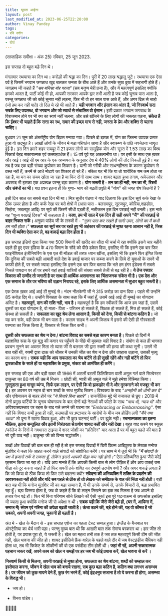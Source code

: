 ```yaml
---
title: घूमता आईना
layout: post
last_modified_at: 2023-06-25T22:20:00
author: Vinay Pandey
tags:
- रवि दर्शन
categories:
- दीर्घ
---
```

(साप्ताहिक समीक्षा - अंक 25)
रविवार, 25 जून 2023.

इस सप्ताह दो बहुत बड़े दिन थे। 

मंगलवार रथयात्रा का दिन था। करोड़ों की श्रद्धा का दिन। पुरी में 20 लाख श्रद्धालु जुटे। रथयात्रा एक ऐसा पर्व है जिसमें भगवान जगन्नाथ खुद चलकर जनता के बीच आते हैं और उनके सुख दुख में सहभागी होते हैं।जगन्नाथ जी कहते हैं *"सब मनिसा मोर परजा"* (सब मनुष्य मेरी प्रजा है), और ये महत्वपूर्ण इसलिए क्योंकि हमको आदत है, पार्टी कोई भी हो, आपकी सरकार आपके द्वार तभी आती है जब कोई चुनाव पास आता है, परन्तु जगन्नाथ जी को कोई चुनाव नही लड़ना, फिर भी वो हर साल पास आते हैं, और अगर दिल से चाहो (जो हम कर नही पाते) तो दिल मे रहे भी आते हैं। **यही भगवान और इंसान का अंतर है, जो निस्वार्थ सदा सबके लिए उपलब्ध, वो भगवान और जो स्वार्थ से संचालित वो इंसान।**  इसी प्रकार भगवान जगन्नाथ के विराजमान होने पर भी रथ का स्वयं नहीं चलना, और उसे खींचने के लिए लोगों की जरूरत पड़ना, **संकेत है कि ईश्वर भी चाहते हैं कि सत्ता का रथ, सवार की इच्छा मात्र से नही, जनता के प्रेम और शक्ति से चलना चाहिए।**

बुधवार 21 जून को अंतर्राष्ट्रीय योग दिवस मनाया गया। पिछले दो दशक में, योग का जितना व्यापक प्रसार हुआ वो अद्भुत है। लाखों लोगों के जीवन मे बड़ा परिवर्तन आया है और स्वास्थ्य के प्रति नवचेतना जागृत हुई है। इस दिन हमारे शहर रायपुर में 21 हजार लोगों का सामूहिक योग और सूरत में 1.53 लाख का विश्व रिकार्ड बेहद सकारात्मक एवं उत्साहवर्धक हैं। 15 वर्ष पूर्व यह अकल्पनीय था। 
पर इसी के साथ एक ख़बर और आई। आई सी एम आर के एक अध्ययन के अनुसार  देश मे 40% लोगों की तोंद निकली हुई है। यह तब है जब एक बड़ी संख्या कुपोषण का शिकार है। यानी जो गरीबी और साधनहीनता के कारण कुपोषण से ग्रस्त नही हैं, उनमें से आधे मोटापे का शिकार हो रहे हैं। संकेत यह भी कि या तो शारीरिक श्रम कम होता जा रहा है, या मन का संयम खोता जा रहा है या फिर दोनों साथ साथ। शायद बढ़ता हुआ तनाव, अकेलापन और अवसाद भी इसका एक अप्रत्यक्ष परन्तु बड़ा कारण है। **योग जरूरी है - तन का ही नही, मन का भी, रिश्तों और संबंधों का भी।** यक्ष प्रश्न इतना ही कि गुणा- भाग की बढ़ती प्रवृति में "योग" की जगह शेष कितनी है ?

इसी दिन साल का सबसे बड़ा दिन भी था। मित्र सुधीर पंड्या ने याद दिलाया कि इस दिन सूर्य कर्क रेखा के ठीक ऊपर होता है और कर्क रेखा पर बसे क्षेत्रों में (आस पास - बलरामपुर, सूरजपुर, कोरिया,शहडोल, सिहोरा, जबलपुर आदि) पर सूर्य की किरणें सीधी पड़ती हैं, नतीजतन इस दिन परछाई नही बनती। इस नाते यह "शून्य परछाई दिवस" भी कहलाता है। **काश, हम भी साल में एक दिन ही सही अपने "मैं" की परछाई से बाहर निकल सकें।** अनुपम पांडेय जी के लफ्जों में - 
*"गुरुर पाल कर रखते हैं सारी उमर,*
*लोगों का मैं कभी हम नही होता।"*
**सफलता का सूर्य सर पर रहते हुए भी अहंकार की परछाई से मुक्त रहना आसान नही है, जिस दिन भी व्यक्ति ऐसा कर ले, वह वाकई बड़ा दिन होता है।**

इस सप्ताह इंडिगो द्वारा किया गया 500 विमानों की खरीद का सौदा भी चर्चा में रहा क्योंकि इसने चार महीने पहले ही हुए एयर इंडिया के 470 विमान के सौदे को पीछे ढकेल दिया, इसलिए भी कि इसने एक बार फिर फाइनेंशियल इंजीनियरिंग के एस एल बी मॉडल की तरफ ध्यान खींचा, इसलिए भी कि इसने फिर इंगित किया कि दुनिया की सबसे बड़ी आबादी वाले देश के हवाई बाजार पर कब्जा करने के लिये दो युवाओं के सपने भी काफी होते हैं, पर सबसे ज्यादा इसलिए कि इसने एक बार फिर बताया कि भले हम हंगर इंडेक्स में सबसे निचले पायदान पर हों पर हमारे यहां हवाई यात्रियों की संख्या सबसे तेजी से बढ़ रही है। **ये तेज रफ्तार विकास की उम्मीद तो जगाती है पर साथ ही आर्थिक असमानता का चिंताजनक संकेत भी है। एक देश और एक समाज के तौर पर भविष्य की उड़ान निरापद रहे, इसके लिए आर्थिक असमानता में सुधार बहुत जरूरी है।** 

एक प्रेरक ख़बर आई आई टी मुम्बई से। नंदन नीलकेणी जी ने 315 करोड़ का दान दिया। पहले भी उन्होंने 85 करोड़ दिए थे। उन्होंने विनम्रता के साथ कहा कि मैं जहां हूँ, उसमें आई आई टी मुम्बई का योगदान अमिट है। **महत्वपूर्ण, दान की राशि नही, भाव है।** महत्वपूर्ण है कि हम स्वीकारें कि आज हम जहां हैं, उसमें दूसरों का बड़ा योगदान है, वो माता- पिता - परिजन हो सकते हैं, शिक्षक हो सकते हैं, मित्र हो सकते हैं, कोई संस्था हो सकती है। **सफलता का खुद श्रेय लेना आसान है, किसी को देना, किसी से बांटना कठिन है।** जो यह कर सके, वही प्रेरक भी बन पाता है। कलाम साहब ने अपनी किताब में इसरो की ऐसी ही  गौरवशाली परम्परा का जिक्र किया है, विस्तार से जिक्र फिर कभी। 

**दूसरी ओर सफलता का श्रेय न देना / बांटना विवाद का सबसे बड़ा कारण बनता है।** पिछले दो दिनों में महाशक्ति रूस के गृह युद्ध की कगार पर पहुँचने के पीछे भी मुख्यतः यही विवाद है। संयोग से कल ही भागवत प्रवचन सुनने का अवसर मिला तो व्यास जी से बलराम जी द्वारा रुक्मी की हत्या की कथा सुनी। उसमें भी बात यही थी, रुक्मी द्वारा दाऊ को चौसर में उनकी जीत का श्रेय न देना और उपहास उड़ाना, उसकी मृत्यु का कारण बना। **सबक यही कि आप सफलता का श्रेय बांटेंगे तो ही सुखी रहेंगे और नही बांटेंगे तो फिर द्वारकाधीश के साले हों या महाशक्ति के प्रमुख, संकट को आमंत्रित ही करेंगे।**

इस सप्ताह की एक और बड़ी खबर थी 1966 में अटर्ली बटर्ली डिलिशियस वाली अमूल गर्ल वाले सिल्वेस्टर दाकुन्हा का 80 वर्ष की उम्र में निधन । छोटी सी, प्यारी सी अमूल गर्ल ने मुझे हमेशा विस्मित किया।  **गुदगुदाता हुआ मासूम व्यंग्य, सिर्फ एक लाइन, पर ऐसी कि वो झकझोर भी दे और मुस्कराने को मजबूर भी कर दे।** हर अवसर पर  महज दो चार शब्दों के साथ मुफीद चित्रण। विश्वकप के बाद *"अनहोनी को धोनी कर दे"* और एशियाकप से बाहर होने पर *"ये बिचारे बिना सहारे"*। राजनीतिक मुद्दे भी नजाकत से छुए। 2019 में दोनों प्रमुख पार्टियों के चुनाव घोषणापत्र के बाद दोनों बड़े नेताओं की फोटो के साथ *"चाय भी, न्याय भी'* और अविश्वासप्रस्ताव पर बहस के बाद गले लगने की घटना पर *"Embracing or Embarrassing"*. ऐसा नहीं कि विवाद कभी हुआ ही नही, कलमाडी पर भ्र्ष्टाचार के आरोपों के बीच जब होर्डिंग लगी  *"मैंने क्या खाया"* तो पूना में खासा विवाद हुआ, और भी कुछ घटनाएं घटीं। पर झुके नही।  **रचनात्मकता का इतना मौलिक, इतना सन्तुलित और इतनी निरंतरता से प्रयोग शायद कहीं और नही देखा।** बहुत याद करने पर स्कूल /कॉलेज के दिनों में नवभारत टाइम्स में शरद जोशी का "प्रतिदिन" याद आता है पर वो बहुत पहले की बात है सो पूरी याद नही। दाकुन्हा जी को विनम्र श्रद्धांजलि। 

शब्दों और विवादों की बात चल ही रही है तो इस सप्ताह विवादों में घिरी फ़िल्म आदिपुरुष के लेखक मनोज मुंतशिर ने कहा कि आहत करने वाले संवादों को संशोधित करेंगे। पर साथ मे ये तुर्रा भी कि *"मैं संवादों के पक्ष में हजारों तर्क दे सकता हूँ, लेकिन इससे आपकी पीड़ा कम नही होगी।"* ऐसा प्रतिध्वनित हुआ जैसे कोई एहसान किया जा रहा हो। यदि आप मानते हैं कि आपकी किसी बात से लोग पीड़ित हैं और आप वाकई उस पीड़ा को दूर करना चाहते हैं तो फिर अपनी तर्क शक्ति का दंभपूर्ण उदघोष क्यों ? और अगर वाकई लगता है कि जो किया वो ठीक किया तो फिर उसे बदलना क्यों? **संवेदना की अभिव्यक्ति में शक्ति के प्रदर्शन की आवश्यकता नही होती और यदि सब पहले से ठीक हो तो लेखक को समीक्षक के वाह की चिंता नही होती।** बड़ी बात यह भी कि मनोज मुंतशिर जी का बड़ा सम्मान है, मैं भी उनके संघर्ष से, उनके विचारों से, बड़ा प्रभावित रहा हूँ। बड़ा विस्मय होता है, जब वो कहते हैं कि दो लाइन लिखने का हक तब मिलता है जब आपने दो हजार पेज पढ़े हों। फिर भी बिना परिणाम सोचे लिखने की ऐसी चूक! इस पूरे घटनाक्रम से अफसोस इसलिए भी ज्यादा हुआ क्योंकि मनोज जी से अपेक्षा न थी। **सबक यही कि जैसे जैसे बड़े हों, (घर में, आफिस में, समाज में) संयम एवं गरिमा की अपेक्षा बढ़ती जाती है। ऊंचा उठने की, बड़े होने की, यह वो कीमत है जो सबको, अपनी अपनी जगह, चुकानी ही पड़ती है।**

अंत मे - खेल के मैदान से - इस सप्ताह एशेज का पहला टेस्ट सम्पन्न हुआ। इंग्लैंड के बैजबाल पर ऑस्ट्रेलिया का धैर्य भारी पड़ा। परन्तु मुख्य बात थी कि आखरी बाल तक रोमांच बरकरार था। हार जीत तो होती है, पर प्रयास पूरा हो, ये जरूरी है। खेल का महत्व तभी तक है जब तक महत्वपूर्ण किसी टीम की जीत नही, खेल भावना की जीत हो। शायद इसीलिये फ्रैंक वारेल के पहले वाले दौर में जब वेस्टइंडीज चैंपियन नही होता था, तब भी क्रिकेट के शौकीनों की वो एक पसंदीदा टीम होती थी। **जहां भी रहें, अपनी सकारात्मक पहचान जरूर रखें, अपने काम को खेल न समझें पर हर जब भी कोई प्रयास करें, खेल भावना से करें ।**

**निस्वार्थ किसी से मिलना, अपनी परछाई से मुक्त होना, सफलता का श्रेय बांटना, शब्दों को सम्हाल कर इस्तेमाल करना, जीवन मे खेल भाव को बनाये रखना, सब कुछ बड़ा कठिन है, कठिन क्या लगभग असम्भव है। पर जीवन को कुछ मायने देने हैं, कुछ रंग भरने हैं, कोई इंद्रधनुष सजाना है तो ये करना ही होगा, असम्भव के विरुद्ध भी।**

- जय हो।

- विनय पांडेय।

🙏🌷🌷🙏


